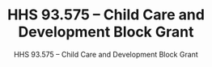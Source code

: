 ---
layout: resources-landing
title: "HHS 93.575 &ndash; Child Care and Development Block Grant"
subtitle: "HHS 93.575 &ndash; Child Care and Development Block Grant"
doc-link: ../assets/files/HHS 93.575-Child Care and Development Block Grant ADD2.pdf
filters: federal-financial-assistance coffa compliance-supplement 2021
fiscal_year: 2021
---